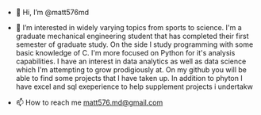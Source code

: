 - 👋 Hi, I’m @matt576md
- 👀 I’m interested in widely varying topics from sports to science. I'm a graduate mechanical engineering student that has completed their first semester of graduate study. On
the side I study programming with some basic knowledge of C. I'm more focused on Python for it's analysis capabilities. I have an interest in data analytics as well as data science
which I'm attempting to grow prodigiously at. On my github you will be able to find some projects that I have taken up. In addition to phyton I have excel and sql exeperience to 
help supplement projects i undertakw

- 📫 How to reach me matt576.md@gmail.com

<!---

--->
